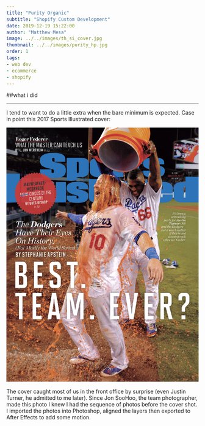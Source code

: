 ```yaml
---
title: "Purity Organic"
subtitle: "Shopify Custom Development"
date: 2019-12-19 15:22:00
author: "Matthew Mesa"
image: ../../images/th_si_cover.jpg
thumbnail: ../../images/purity_hp.jpg
order: 1
tags:
- web dev
- ecommerce
- shopify
---
```


##what i did

***

I tend to want to do a little extra when the bare minimum is expected. Case in point this 2017 Sports Illustrated cover:

![2017 Sports Illustrated cover of Justin Turner and Yasiel Puig (photo by Jon SooHoo)](../../images/si-cover.jpg "2017 Sports Illustrated cover of Justin Turner and Yasiel Puig (photo by Jon SooHoo")

The cover caught most of us in the front office by surprise (even Justin Turner, he admitted to me later). Since Jon SooHoo, the team photographer, made this photo I knew I had the sequence of photos before the cover shot. I imported the photos into Photoshop, aligned the layers then exported to After Effects to add some motion.